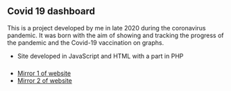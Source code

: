 ## Covid 19 dashboard
This is a project developed by me in late 2020 during the coronavirus pandemic. It was born with the aim of showing and tracking the progress of the pandemic and the Covid-19 vaccination on graphs.

 - Site developed in JavaScript and HTML with a part in PHP
###
- [Mirror 1 of website](https://servermarca.duckdns.org/covid/)
- [Mirror 2 of website](https://servermarca.altervista.org/covid/)
